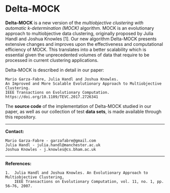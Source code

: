 # Delta-MOCK

**Delta-MOCK** is a new version of the *multiobjective clustering with automatic k-determination 
(MOCK)* algorithm. MOCK is an evolutionary approach to multiobjective data clustering, originally 
proposed by Julia Handl and Joshua Knowles [1]. Our new algorithm Delta-MOCK presents extensive 
changes and improves upon the effectiveness and computational efficiency of MOCK. This translates 
into a better scalability which is essential given the unprecedented volumes of data that require 
to be processed in current clustering applications.

Delta-MOCK is described in detail in our paper:

	Mario Garza-Fabre, Julia Handl and Joshua Knowles. 
	An Improved and More Scalable Evolutionary Approach to Multiobjective Clustering.
	IEEE Transactions on Evolutionary Computation.
	https://doi.org/10.1109/TEVC.2017.2726341

The **source code** of the implementation of Delta-MOCK studied in our paper, as well as our 
collection of test **data sets**, is made available through this repository.

---

**Contact:**

	Mario Garza-Fabre - garzafabre@gmail.com
	Julia Handl - julia.handl@manchester.ac.uk
	Joshua Knowles - j.knowles@cs.bham.ac.uk

---

**References:**

	1.	Julia Handl and Joshua Knowles. An Evolutionary Approach to Multiobjective Clustering, 
		IEEE Transactions on Evolutionary Computation, vol. 11, no. 1, pp. 56–76, 2007.
